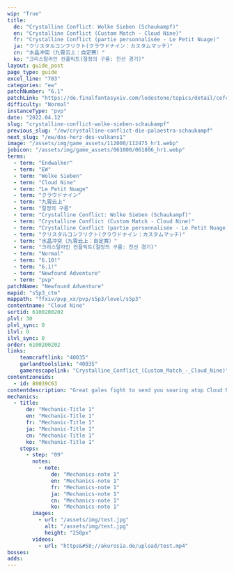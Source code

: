 ```yaml
---
wip: "True"
title:
  de: "Crystalline Conflict: Wolke Sieben (Schaukampf)"
  en: "Crystalline Conflict (Custom Match - Cloud Nine)"
  fr: "Crystalline Conflict (partie personnalisée - Le Petit Nuage)"
  ja: "クリスタルコンフリクト(クラウドナイン：カスタムマッチ)"
  cn: "水晶冲突（九霄云上：自定赛）"
  ko: "크리스탈라인 컨플릭트(절정의 구름: 친선 경기)"
layout: guide_post
page_type: guide
excel_line: "703"
categories: "ew"
patchNumber: "6.1"
patchLink: "https://de.finalfantasyxiv.com/lodestone/topics/detail/cefc99d95d50a6f3bf18286830630dc33bf5242b"
difficulty: "Normal"
instanceType: "pvp"
date: "2022.04.12"
slug: "crystalline-conflict-wolke-sieben-schaukampf"
previous_slug: "/ew/crystalline-conflict-die-palaestra-schaukampf"
next_slug: "/ew/das-herz-des-vulkans1"
image: "/assets/img/game_assets/112000/112475_hr1.webp"
jobicon: "/assets/img/game_assets/061000/061806_hr1.webp"
terms:
  - term: "Endwalker"
  - term: "EW"
  - term: "Wolke Sieben"
  - term: "Cloud Nine"
  - term: "Le Petit Nuage"
  - term: "クラウドナイン"
  - term: "九霄云上"
  - term: "절정의 구름"
  - term: "Crystalline Conflict: Wolke Sieben (Schaukampf)"
  - term: "Crystalline Conflict (Custom Match - Cloud Nine)"
  - term: "Crystalline Conflict (partie personnalisée - Le Petit Nuage)"
  - term: "クリスタルコンフリクト(クラウドナイン：カスタムマッチ)"
  - term: "水晶冲突（九霄云上：自定赛）"
  - term: "크리스탈라인 컨플릭트(절정의 구름: 친선 경기)"
  - term: "Normal"
  - term: "6.10!"
  - term: "6.1!"
  - term: "Newfound Adventure"
  - term: "pvp"
patchName: "Newfound Adventure"
mapid: "s5p3_ctm"
mappath: "ffxiv/pvp_xx/pvp/s5p3/level/s5p3"
contentname: "Cloud Nine"
sortid: 6100200202
plvl: 30
plvl_sync: 0
ilvl: 0
ilvl_sync: 0
order: 6100200202
links:
    teamcraftlink: "40035"
    garlandtoolslink: "40035"
    gamerescapelink: "Crystalline_Conflict_(Custom_Match_-_Cloud_Nine)"
contentzoneids:
  - id: 80039C63
contentdescription: "Great gales fight to send you soaring atop Cloud Nine! With teams Astra and Umbra vying to traverse its floating isles with tactical crystal intact, newcome pups and Wolves' Den regulars alike must give their all to dominate the skies.<br/><br/><br/><br/>At the end of the crystal line, who will stand victorious? Will it be you?"
mechanics:
  - title:
      de: "Mechanic-Title 1"
      en: "Mechanic-Title 1"
      fr: "Mechanic-Title 1"
      ja: "Mechanic-Title 1"
      cn: "Mechanic-Title 1"
      ko: "Mechanic-Title 1"
    steps:
      - step: "09"
        notes:
          - note:
              de: "Mechanics-note 1"
              en: "Mechanics-note 1"
              fr: "Mechanics-note 1"
              ja: "Mechanics-note 1"
              cn: "Mechanics-note 1"
              ko: "Mechanics-note 1"
        images:
          - url: "/assets/img/test.jpg"
            alt: "/assets/img/test.jpg"
            height: "250px"
        videos:
          - url: "https&#58;//akurosia.de/upload/test.mp4"
bosses:
adds:
---
```

